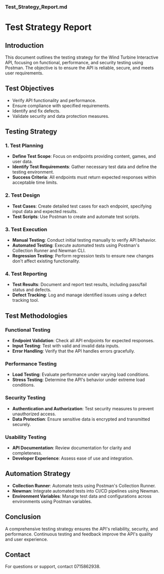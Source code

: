 
### Test_Strategy_Report.md

# Test Strategy Report

## Introduction
This document outlines the testing strategy for the Wind Turbine Interactive API, focusing on functional, performance, and security testing using Postman. The objective is to ensure the API is reliable, secure, and meets user requirements.

## Test Objectives
- Verify API functionality and performance.
- Ensure compliance with specified requirements.
- Identify and fix defects.
- Validate security and data protection measures.

## Testing Strategy

### 1. Test Planning
- **Define Test Scope**: Focus on endpoints providing content, games, and user data.
- **Identify Test Requirements**: Gather necessary test data and define the testing environment.
- **Success Criteria**: All endpoints must return expected responses within acceptable time limits.

### 2. Test Design
- **Test Cases**: Create detailed test cases for each endpoint, specifying input data and expected results.
- **Test Scripts**: Use Postman to create and automate test scripts.

### 3. Test Execution
- **Manual Testing**: Conduct initial testing manually to verify API behavior.
- **Automated Testing**: Execute automated tests using Postman's Collection Runner and Newman CLI.
- **Regression Testing**: Perform regression tests to ensure new changes don't affect existing functionality.

### 4. Test Reporting
- **Test Results**: Document and report test results, including pass/fail status and defects.
- **Defect Tracking**: Log and manage identified issues using a defect tracking tool.

## Test Methodologies

### Functional Testing
- **Endpoint Validation**: Check all API endpoints for expected responses.
- **Input Testing**: Test with valid and invalid data inputs.
- **Error Handling**: Verify that the API handles errors gracefully.

### Performance Testing
- **Load Testing**: Evaluate performance under varying load conditions.
- **Stress Testing**: Determine the API's behavior under extreme load conditions.

### Security Testing
- **Authentication and Authorization**: Test security measures to prevent unauthorized access.
- **Data Protection**: Ensure sensitive data is encrypted and transmitted securely.

### Usability Testing
- **API Documentation**: Review documentation for clarity and completeness.
- **Developer Experience**: Assess ease of use and integration.

## Automation Strategy
- **Collection Runner**: Automate tests using Postman's Collection Runner.
- **Newman**: Integrate automated tests into CI/CD pipelines using Newman.
- **Environment Variables**: Manage test data and configurations across environments using Postman variables.

## Conclusion
A comprehensive testing strategy ensures the API's reliability, security, and performance. Continuous testing and feedback improve the API's quality and user experience.

## Contact
For questions or support, contact 0715862938.
